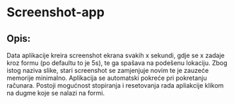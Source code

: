 # Screenshot-app

## Opis:
Data aplikacije kreira screenshot ekrana svakih x sekundi, gdje se x zadaje kroz formu (po defaultu to je 5s), te ga spašava na podešenu lokaciju. Zbog istog naziva slike, stari screenshot se zamjenjuje novim te je zauzeće memorije minimalno. Aplikacija se automatski pokreće pri pokretanju računara. Postoji mogućnost stopiranja i resetovanja rada apliakcije klikom na dugme koje se nalazi na formi.  
